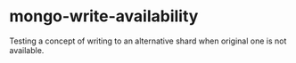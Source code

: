 mongo-write-availability
========================

Testing a concept of writing to an alternative shard when original one is not available.
